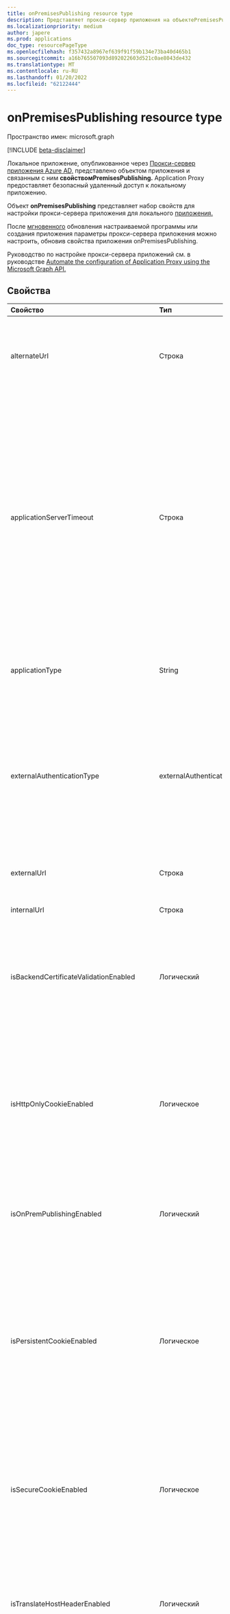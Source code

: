 ```yaml
---
title: onPremisesPublishing resource type
description: Представляет прокси-сервер приложения на объектеPremisesPublishing.
ms.localizationpriority: medium
author: japere
ms.prod: applications
doc_type: resourcePageType
ms.openlocfilehash: f357432a8967ef639f91f59b134e73ba40d465b1
ms.sourcegitcommit: a16b765507093d892022603d521c0ae8043de432
ms.translationtype: MT
ms.contentlocale: ru-RU
ms.lasthandoff: 01/20/2022
ms.locfileid: "62122444"
---
```

# <a name="onpremisespublishing-resource-type"></a>onPremisesPublishing resource type

Пространство имен: microsoft.graph

[!INCLUDE [beta-disclaimer](../../includes/beta-disclaimer.md)]

Локальное приложение, опубликованное через [Прокси-сервер приложения Azure AD,](/azure/active-directory/app-proxy/what-is-application-proxy) представлено объектом приложения и связанным с ним **свойствомPremisesPublishing.** [](application.md) Application Proxy предоставляет безопасный удаленный доступ к локальному приложению.

Объект **onPremisesPublishing** представляет набор свойств для настройки прокси-сервера приложения для локального [приложения.](application.md) 

После [мгновенного](../api/applicationtemplate-instantiate.md) обновления настраиваемой программы или создания приложения параметры прокси-сервера приложения можно настроить, обновив свойства приложения onPremisesPublishing. [](../api/application-post-applications.md) [](../api/application-update.md)

Руководство по настройке прокси-сервера приложений см. в руководстве [Automate the configuration of Application Proxy using the Microsoft Graph API.](/graph/application-proxy-configure-api)

## <a name="properties"></a>Свойства

| Свойство|Тип|Описание|
|:---------------|:--------|:----------|
|alternateUrl|Строка| При настройке диспетчера трафика перед несколькими приложениями прокси-приложения app альтернативный URL-адрес, который будет указать диспетчеру трафика. |
|applicationServerTimeout|Строка| Время, в течение времени, которое соединитатель будет ждать ответа от приложения-спинки перед закрытием подключения. Возможные значения `default` : `long` . Если установлено значение по умолчанию, время, заданное по умолчанию, имеет длину 85 секунд. Если задана длинная настройка, время отодвигаемого времени увеличивается до 180 секунд. Используйте, если серверу требуется более 85 секунд для ответа на запросы или если вы не можете получить доступ к приложению, а состояние ошибки — "Время отыскки". `long` Значение по умолчанию — `default`. |
|applicationType|String| Указывает, является ли это приложение приложением прокси-сервера приложения. Это заранее заданной системой. Только для чтения. |
|externalAuthenticationType|externalAuthenticationType| Сведения о параметре предварительной проверки подлинности для приложения. Предварительная проверка подлинности обеспечивает, чтобы пользователи должны пройти проверку подлинности перед доступом к приложению. Passthru не требует проверки подлинности. Возможные значения: `passthru`, `aadPreAuthentication`. |
|externalUrl|Строка| Опубликованный внешний URL-адрес приложения. Например, https://intranet-contoso.msappproxy.net/.  |
|internalUrl|Строка| Внутренний URL-адрес приложения. Например, https://intranet/. |
|isBackendCertificateValidationEnabled|Логический| Указывает, включена ли проверка сертификата SSL для приложения. Для всех новых приложений-прокси-приложений свойство будет установлено по `true` умолчанию. Для всех существующих приложений будет установлено свойство `false` . |
|isHttpOnlyCookieEnabled|Логическое| Указывает, следует ли установить флаг cookie HTTPOnly в загонах ответов HTTP. Установите это значение, `true` чтобы cookie-файлы прокси-серверов приложений включали флаг HTTPOnly в заглавных главах ответов HTTP. Если используется служба удаленного рабочего стола, установите это значение false. Значение по умолчанию — `false`. |
|isOnPremPublishingEnabled|Логический| Указывает, публикуется ли приложение в настоящее время с помощью прокси-сервера приложения или нет. Это заранее заданной системой. Только для чтения. |
|isPersistentCookieEnabled|Логическое| Указывает, следует ли установить флаг сохраняемой файлы cookie в загонах http-ответа. Сохраняй это `false` значение. Используйте этот параметр только для приложений, которые не могут обмениваться файлами cookie между процессами. Дополнительные сведения о параметрах cookie см. в приложении Cookie для доступа к локальному приложению в [Azure Active Directory.](/azure/active-directory/manage-apps/application-proxy-configure-cookie-settings) Значение по умолчанию — `false`. |
|isSecureCookieEnabled|Логическое| Указывает, следует ли установить флаг "Безопасное cookie" в загонах http-ответа. Установите это значение для `true` передачи файлов cookie по защищенному каналу, например зашифрованному запросу HTTPS. Значение по умолчанию — `true`.|
|isTranslateHostHeaderEnabled|Логический| Указывает, следует ли приложению переводить URL-адреса в загонах reponse. Храните это значение так, как если в запросе на проверку подлинности вашему приложению не требуется исходный загон `true` хост. Значение по умолчанию — `true`.|
|isTranslateLinksInBodyEnabled|Логический| Указывает, следует ли приложению переводить URL-адреса в теле приложения. Храните это значение как если у вас нет жестких HTML-ссылок на другие локальное приложение и не `false` используйте настраиваемые домены. Дополнительные сведения см. в [приложении Link translation with Application Proxy.](/azure/active-directory/manage-apps/application-proxy-configure-hard-coded-link-translation) Значение по умолчанию — `false`.|
|singleSignOnSettings|[onPremisesPublishingSingleSignOn](onpremisespublishingsinglesignon.md)| Представляет единую конфигурацию входов для локального приложения. |
|verifiedCustomDomainCertificatesMetadata|[verifiedCustomDomainCertificatesMetadata](verifiedcustomdomaincertificatesmetadata.md)| Сведения о сертификате, связанном с приложением при использовании настраиваемого домена. `null` при использовании домена по умолчанию. Только для чтения.|
|verifiedCustomDomainKeyCredential|[keyCredential](keycredential.md)| Связанные учетные данные ключей для используемой настраиваемой области. |
|verifiedCustomDomainPasswordCredential|[passwordCredential](passwordcredential.md)| Связанные учетные данные паролей для используемой настраиваемой области. |

## <a name="json-representation"></a>Представление JSON

Ниже представлено описание ресурса в формате JSON.

<!-- {
  "blockType": "resource",
  "optionalProperties": [

  ],
  "@odata.type": "microsoft.graph.onPremisesPublishing"
}-->

```json
{
  "alternateUrl": "String",
  "applicationServerTimeout": "String",
  "applicationType": "String",
  "externalAuthenticationType": "String",
  "externalUrl": "String",
  "internalUrl": "String",
  "isBackendCertificationValidationEnabled": true,
  "isHttpOnlyCookieEnabled": true,
  "isOnPremPublishingEnabled": true,
  "isPersistentCookieEnabled": true,
  "isSecureCookieEnabled": true,
  "isTranslateHostHeaderEnabled": true,
  "isTranslateLinksInBodyEnabled": true,
  "singleSignOnSettings": {"@odata.type": "microsoft.graph.onPremisesPublishingSingleSignOn"},
  "verifiedCustomDomainCertificatesMetadata": {"@odata.type": "microsoft.graph.verifiedCustomDomainCertificatesMetadata"},
  "verifiedCustomDomainKeyCredential": {"@odata.type": "microsoft.graph.keyCredential"},
  "verifiedCustomDomainPasswordCredential": {"@odata.type": "microsoft.graph.passwordCredential"},
}

```

<!-- uuid: 8fcb5dbc-d5aa-4681-8e31-b001d5168d79
2019-02-04 14:57:30 UTC -->
<!--
{
  "type": "#page.annotation",
  "description": "onPremisesPublishing resource",
  "keywords": "",
  "section": "documentation",
  "tocPath": "",
  "suppressions": []
}
-->
